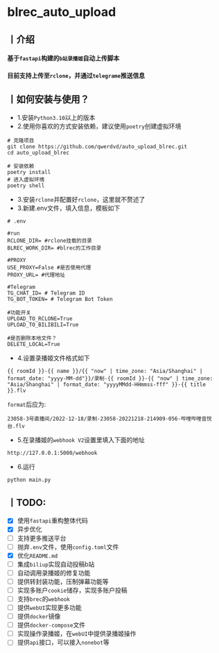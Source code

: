 # blrec_auto_upload

## 丨介绍
#### 基于`fastapi`构建的`b站录播姬`自动上传脚本
#### 目前支持上传至`rclone`，并通过`telegrame`推送信息

## 丨如何安装与使用？
+ 1.安装`Python3.10`以上的版本
+ 2.使用你喜欢的方式安装依赖，建议使用`poetry`创建虚拟环境
```text
# 克隆项目
git clone https://github.com/qwerdvd/auto_upload_blrec.git
cd auto_upload_blrec

# 安装依赖
poetry install
# 进入虚拟环境
poetry shell
```
+ 3.安装`rclone`并配置好`rclone`，这里就不赘述了
+ 3.新建.env文件，填入信息，模板如下
```text
# .env

#run
RCLONE_DIR= #rclone挂载的目录
BLREC_WORK_DIR= #blrec的工作目录

#PROXY
USE_PROXY=False #是否使用代理
PROXY_URL= #代理地址

#Telegram
TG_CHAT_ID= # Telegram ID
TG_BOT_TOKEN= # Telegram Bot Token

#功能开关
UPLOAD_TO_RCLONE=True
UPLOAD_TO_BILIBILI=True

#是否删除本地文件？
DELETE_LOCAL=True
```
+ 4.设置录播姬文件格式如下
```text
{{ roomId }}-{{ name }}/{{ "now" | time_zone: "Asia/Shanghai" | format_date: "yyyy-MM-dd"}}/录制-{{ roomId }}-{{ "now" | time_zone: "Asia/Shanghai" | format_date: "yyyyMMdd-HHmmss-fff" }}-{{ title }}.flv
```
`format`后应为:
```text
23058-3号直播间/2022-12-18/录制-23058-20221218-214909-056-哔哩哔哩音悦台.flv
```
+ 5.在录播姬的`webhook V2`设置里填入下面的地址
```text
http://127.0.0.1:5000/webhook
```
+ 6.运行
```text
python main.py
```

## 丨TODO:
+ [x] 使用`fastapi`重构整体代码
+ [x] 异步优化
+ [ ] 支持更多推送平台
+ [ ] 抛弃`.env`文件，使用`config.toml`文件
+ [x] 优化`README.md`
+ [ ] 集成`biliup`实现自动投稿b站
+ [ ] 自动调用录播姬的修复功能
+ [ ] 提供转封装功能，压制弹幕功能等
+ [ ] 实现多账户`cookie`储存，实现多账户投稿
+ [ ] 支持`brec`的`webhook`
+ [ ] 提供`webUI`实现更多功能
+ [ ] 提供`docker`镜像
+ [ ] 提供`docker-compose`文件
+ [ ] 实现操作录播姬，在`webUI`中提供录播姬操作
+ [ ] 提供`api`接口，可以接入`nonebot`等